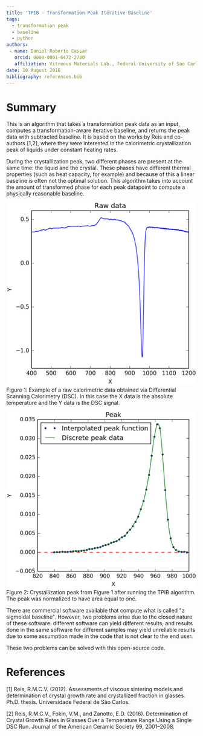 ```yaml
---
title: 'TPIB - Transformation Peak Iterative Baseline'
tags:
  - transformation peak
  - baseline
  - python
authors:
 - name: Daniel Roberto Cassar
   orcid: 0000-0001-6472-2780
   affiliation: Vitreous Materials Lab., Federal University of Sao Carlos, Sao Carlos-SP, Brazil
date: 10 August 2016
bibliography: references.bib
---
```


# Summary

This is an algorithm that takes a transformation peak data as an input, computes a transformation-aware iterative baseline, and returns the peak data with subtracted baseline. It is based on the works by Reis and co-authors [1,2], where they were interested in the calorimetric crystallization peak of liquids under constant heating rates. 

During the crystallization peak, two different phases are present at the same time: the liquid and the crystal. These phases have different thermal properties (such as heat capacity, for example) and because of this a linear baseline is often not the optimal solution. This algorithm takes into account the amount of transformed phase for each peak datapoint to compute a physically reasonable baseline.

![Example of a raw calorimetric data obtained via Differential Scanning Calorimetry (DSC)](raw_data.png)
Figure 1: Example of a raw calorimetric data obtained via Differential Scanning Calorimetry (DSC). In this case the X data is the absolute temperature and the Y data is the DSC signal.

![Crystallization peak from Figure 1 after running the TPIB algorithm](peak.png)
Figure 2: Crystallization peak from Figure 1 after running the TPIB algorithm. The peak was normalized to have area equal to one.

There are commercial software available that compute what is called "a sigmoidal baseline". However, two problems arise due to the closed nature of these software: different software can yield different results; and results done in the same software for different samples may yield unreliable results due to some assumption made in the code that is not clear to the end user.

These two problems can be solved with this open-source code.

# References

[1] Reis, R.M.C.V. (2012). Assessments of viscous sintering models and determination of crystal growth rate and crystallized fraction in glasses. Ph.D. thesis. Universidade Federal de São Carlos.

[2] Reis, R.M.C.V., Fokin, V.M., and Zanotto, E.D. (2016). Determination of Crystal Growth Rates in Glasses Over a Temperature Range Using a Single DSC Run. Journal of the American Ceramic Society 99, 2001–2008.
